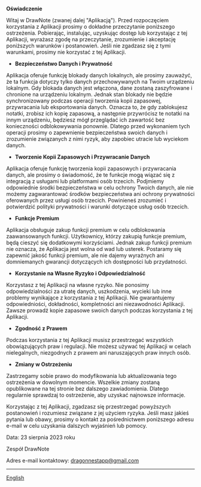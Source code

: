 **Oświadczenie**

Witaj w DrawNote (zwanej dalej "Aplikacją"). Przed rozpoczęciem korzystania z Aplikacji prosimy o dokładne przeczytanie poniższego ostrzeżenia. Pobierając, instalując, uzyskując dostęp lub korzystając z tej Aplikacji, wyrażasz zgodę na przeczytanie, zrozumienie i akceptację poniższych warunków i postanowień. Jeśli nie zgadzasz się z tymi warunkami, prosimy nie korzystać z tej Aplikacji.

- **Bezpieczeństwo Danych i Prywatność**

Aplikacja oferuje funkcję blokady danych lokalnych, ale prosimy zauważyć, że ta funkcja dotyczy tylko danych przechowywanych na Twoim urządzeniu lokalnym. Gdy blokada danych jest włączona, dane zostaną zaszyfrowane i chronione na urządzeniu lokalnym. Jednak stan blokady nie będzie synchronizowany podczas operacji tworzenia kopii zapasowej, przywracania lub eksportowania danych. Oznacza to, że gdy zablokujesz notatki, zrobisz ich kopię zapasową, a następnie przywrócisz te notatki na innym urządzeniu, będziesz mógł przeglądać ich zawartość bez konieczności odblokowywania ponownie. Dlatego przed wykonaniem tych operacji prosimy o zapewnienie bezpieczeństwa swoich danych i zrozumienie związanych z nimi ryzyk, aby zapobiec utracie lub wyciekom danych.

- **Tworzenie Kopii Zapasowych i Przywracanie Danych**

Aplikacja oferuje funkcję tworzenia kopii zapasowych i przywracania danych, ale prosimy o świadomość, że te funkcje mogą wiązać się z integracją z usługami lub platformami osób trzecich. Podjmiemy odpowiednie środki bezpieczeństwa w celu ochrony Twoich danych, ale nie możemy zagwarantować środków bezpieczeństwa ani ochrony prywatności oferowanych przez usługi osób trzecich. Powinieneś zrozumieć i potwierdzić polityki prywatności i warunki dotyczące usług osób trzecich.

- **Funkcje Premium**

Aplikacja obsługuje zakup funkcji premium w celu odblokowania zaawansowanych funkcji. Użytkownicy, którzy zakupią funkcje premium, będą cieszyć się dodatkowymi korzyściami. Jednak zakup funkcji premium nie oznacza, że Aplikacja jest wolna od wad lub usterek. Postaramy się zapewnić jakość funkcji premium, ale nie dajemy wyraźnych ani domniemanych gwarancji dotyczących ich dostępności lub przydatności.

- **Korzystanie na Własne Ryzyko i Odpowiedzialność**

Korzystasz z tej Aplikacji na własne ryzyko. Nie ponosimy odpowiedzialności za utratę danych, uszkodzenia, wycieki lub inne problemy wynikające z korzystania z tej Aplikacji. Nie gwarantujemy odpowiedniości, dokładności, kompletności ani niezawodności Aplikacji. Zawsze prowadź kopie zapasowe swoich danych podczas korzystania z tej Aplikacji.

- **Zgodność z Prawem**

Podczas korzystania z tej Aplikacji musisz przestrzegać wszystkich obowiązujących praw i regulacji. Nie możesz używać tej Aplikacji w celach nielegalnych, niezgodnych z prawem ani naruszających praw innych osób.

- **Zmiany w Ostrzeżeniu**

Zastrzegamy sobie prawo do modyfikowania lub aktualizowania tego ostrzeżenia w dowolnym momencie. Wszelkie zmiany zostaną opublikowane na tej stronie bez dalszego zawiadomienia. Dlatego regularnie sprawdzaj to ostrzeżenie, aby uzyskać najnowsze informacje.

Korzystając z tej Aplikacji, zgadzasz się przestrzegać powyższych postanowień i rozumiesz związane z jej użyciem ryzyka. Jeśli masz jakieś pytania lub obawy, prosimy o kontakt za pośrednictwem poniższego adresu e-mail w celu uzyskania dalszych wyjaśnień lub pomocy.

Data: 23 sierpnia 2023 roku

Zespół DrawNote

Adres e-mail kontaktowy: dragonnestapp@gmail.com

----
[English](https://1993hzw.github.io/dragonnest/drawnote/disclaimer)